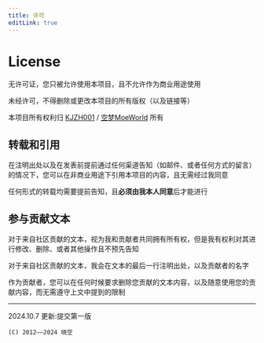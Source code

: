 ```yaml
---
title: 许可
editLink: true
---
```

# License

无许可证，您只被允许使用本项目，且不允许作为商业用途使用

未经许可，不得删除或更改本项目的所有版权（以及链接等）

本项目所有权利归 [KJZH001](https://github.com/KJZH001) / [空梦MoeWorld](https://project.moeworld.tech) 所有

## 转载和引用

在注明出处以及在发表前提前通过任何渠道告知（如邮件、或者任何方式的留言）的情况下，您可以在非商业用途下引用本项目的内容，且无需经过我同意

任何形式的转载均需要提前告知，且**必须由我本人同意**后才能进行

## 参与贡献文本

对于来自社区贡献的文本，视为我和贡献者共同拥有所有权，但是我有权利对其进行修改、删除、或者其他操作且不预先告知

对于来自社区贡献的文本，我会在文本的最后一行注明出处，以及贡献者的名字

作为贡献者，您可以在任何时候要求删除您贡献的文本内容，以及随意使用您的贡献内容，而无需遵守上文中提到的限制

---
2024.10.7 更新:提交第一版

```
(C) 2012——2024 晓空
```
